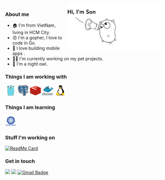 <img src="./images/hi.png" width="60%" align='right'>

### About me
- 🏠 I'm from VietNam, living in HCM City.
- 😍 I'm a gopher, I love to code in Go.
- 🤩 I love building mobile apps .
- 👨‍💻 I'm currently working on my pet projects.
- 🦉 I'm a night owl.

### Things I am working with
<img src="./images/go-original.svg" width="36px"> <img src="./images/postgresql-original.svg" width="36px"> <img src="./images/redis-original.svg" width="36px"> <img src="./images/docker-original-wordmark.svg" width="36px"> <img src="./images/linux-original.svg" width="36px">

### Things I am learning
<img src="./images/kubernetes-plain-wordmark.svg" width="36px">

### Stuff I'm working on
[![ReadMe Card](https://github-readme-stats.vercel.app/api/pin/?username=sonh&repo=qs)](https://github.com/sonh/qs)

### Get in touch

<a href="https://github.com/sonh"><img src="https://img.shields.io/badge/github%20-%23121011.svg?&style=for-the-badge&logo=github&logoColor=white"/></a> <a href="https://stackoverflow.com/users/8410926/son-huynh"><img src="https://img.shields.io/badge/-Stack%20overflow-FE7A16?style=for-the-badge&logo=stack-overflow&logoColor=white"/></a> [![Gmail Badge](https://img.shields.io/badge/GMAIL-d14836?style=for-the-badge&logo=Gmail&logoColor=white&link=mailto:mail@son@huynh.dev)](mailto:son@huynh.dev)
